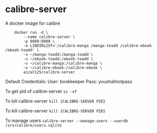 # calibre-server
A docker image for calibre

```
	docker run -d \
		--name calibre-server \
		-p 8080:8080 \
		-e LIBDIRLIST='/calibre-manga /manga-toadd /calibre-ebook /ebook-toadd' \
		-v ~/manga-toadd:/manga-toadd \
		-v ~/ebook-toadd:/ebook-toadd \
		-v ~/calibre-manga:/calibre-manga \
		-v ~/calibre-ebook:/calibre-ebook \
		aizat125/calibre-server
```

Default Credentials:
User: bookkeeper
Pass: youshallnotpass

To get pid of calibre-server
```ss -ef ```

To kill calibre-server
```kill {CALIBRE-SERVER PID}```

To kill calibre-server
```kill {CALIBRE-SERVER PID}```

To manage users
```calibre-server --manage-users --userdb /srv/calibre/users.sqlite```
